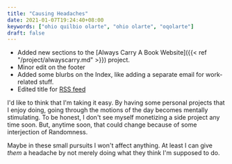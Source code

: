 ```yaml
---
title: "Causing Headaches"
date: 2021-01-07T19:24:40+08:00
keywords: ["ohio quilbio olarte", "ohio olarte", "oqolarte"]
draft: false
---
```

- Added new sections to the [Always Carry A Book Website]({{< ref "/project/alwayscarry.md" >}}) project.
- Minor edit on the footer
- Added some blurbs on the Index, like adding a separate email for work-related stuff.
- Edited title for [RSS feed](/log/index.xml)

I'd like to think that I'm taking it easy.
By having some personal projects that I enjoy doing, going through the motions of the day becomes mentally stimulating.
To be honest, I don't see myself monetizing a side project any time soon.
But, anytime soon, that could change because of some interjection of Randomness.

Maybe in these small pursuits I won't affect anything.
At least I can give *them* a headache by not merely doing what they think I'm supposed to do.
